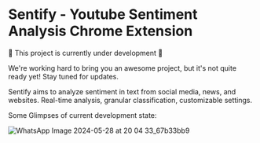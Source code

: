 # Sentify - Youtube Sentiment Analysis Chrome Extension
🚧 This project is currently under development 🚧

We're working hard to bring you an awesome project, but it's not quite ready yet! Stay tuned for updates.

Sentify aims to analyze sentiment in text from social media, news, and websites. Real-time analysis, granular classification, customizable settings.

Some Glimpses of current development state:

![WhatsApp Image 2024-05-28 at 20 04 33_67b33bb9](https://github.com/abhishekverma276/Sentify/assets/96565154/c2783140-d7be-4500-bce9-93250b46bd6d)
